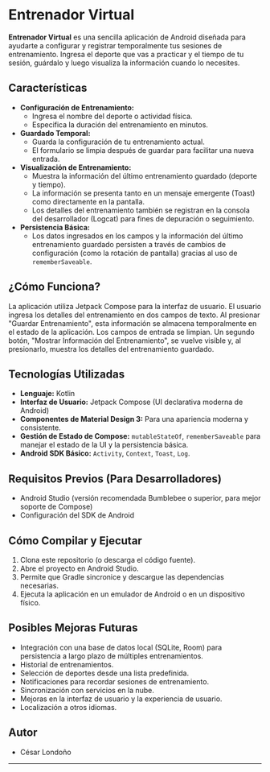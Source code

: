 # Entrenador Virtual

**Entrenador Virtual** es una sencilla aplicación de Android diseñada para ayudarte a configurar y registrar temporalmente tus sesiones de entrenamiento. Ingresa el deporte que vas a practicar y el tiempo de tu sesión, guárdalo y luego visualiza la información cuando lo necesites.

## Características

*   **Configuración de Entrenamiento:**
    *   Ingresa el nombre del deporte o actividad física.
    *   Especifica la duración del entrenamiento en minutos.
*   **Guardado Temporal:**
    *   Guarda la configuración de tu entrenamiento actual.
    *   El formulario se limpia después de guardar para facilitar una nueva entrada.
*   **Visualización de Entrenamiento:**
    *   Muestra la información del último entrenamiento guardado (deporte y tiempo).
    *   La información se presenta tanto en un mensaje emergente (Toast) como directamente en la pantalla.
    *   Los detalles del entrenamiento también se registran en la consola del desarrollador (Logcat) para fines de depuración o seguimiento.
*   **Persistencia Básica:**
    *   Los datos ingresados en los campos y la información del último entrenamiento guardado persisten a través de cambios de configuración (como la rotación de pantalla) gracias al uso de `rememberSaveable`.

## ¿Cómo Funciona?

La aplicación utiliza Jetpack Compose para la interfaz de usuario. El usuario ingresa los detalles del entrenamiento en dos campos de texto. Al presionar "Guardar Entrenamiento", esta información se almacena temporalmente en el estado de la aplicación. Los campos de entrada se limpian. Un segundo botón, "Mostrar Información del Entrenamiento", se vuelve visible y, al presionarlo, muestra los detalles del entrenamiento guardado.

## Tecnologías Utilizadas

*   **Lenguaje:** Kotlin
*   **Interfaz de Usuario:** Jetpack Compose (UI declarativa moderna de Android)
*   **Componentes de Material Design 3:** Para una apariencia moderna y consistente.
*   **Gestión de Estado de Compose:** `mutableStateOf`, `rememberSaveable` para manejar el estado de la UI y la persistencia básica.
*   **Android SDK Básico:** `Activity`, `Context`, `Toast`, `Log`.

## Requisitos Previos (Para Desarrolladores)

*   Android Studio (versión recomendada Bumblebee o superior, para mejor soporte de Compose)
*   Configuración del SDK de Android

## Cómo Compilar y Ejecutar

1.  Clona este repositorio (o descarga el código fuente).
2.  Abre el proyecto en Android Studio.
3.  Permite que Gradle sincronice y descargue las dependencias necesarias.
4.  Ejecuta la aplicación en un emulador de Android o en un dispositivo físico.


## Posibles Mejoras Futuras

*   Integración con una base de datos local (SQLite, Room) para persistencia a largo plazo de múltiples entrenamientos.
*   Historial de entrenamientos.
*   Selección de deportes desde una lista predefinida.
*   Notificaciones para recordar sesiones de entrenamiento.
*   Sincronización con servicios en la nube.
*   Mejoras en la interfaz de usuario y la experiencia de usuario.
*   Localización a otros idiomas.


## Autor

*   César Londoño 

---
